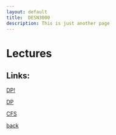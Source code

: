 ```yaml
---
layout: default
title:  DESN3000 
description: This is just another page
---
```


#  Lectures 

## Links:

[DP!](DP!.pdf)

[DP](DP.pdf)

[CFS](CFS.pdf)

[back](../lectures.html)
